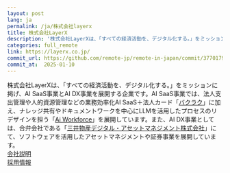 ```yaml
---
layout: post
lang: ja
permalink: /ja/株式会社layerx
title: 株式会社LayerX
description: '株式会社LayerXは、「すべての経済活動を、デジタル化する。」をミッションに掲げ、AI SaaS事業とAI DX事業を展開する企業です。AI SaaS事業では、法人支出管理や人的資源管理などの業務効率化AI SaaS＋法人カード「バクラク」に加え、ナレッジ共有やドキュメントワークを中心にLLMを活用したプロセスのリデザインを担う「Ai Workforce」を展開しています。また、AI DX事業としては、合弁会社である「三井物産デジタル・アセットマネジメント株式会社」にて、ソフトウェアを活用したアセットマネジメントや証券事業を展開しています。   会社説明   採用情報'
categories: full_remote
link: https://layerx.co.jp/
commit_url: https://github.com/remote-jp/remote-in-japan/commit/377017959289228275a7000a68b36da91de0321a
commit_at:  2025-01-10
---
```


<p>株式会社LayerXは、「すべての経済活動を、デジタル化する。」をミッションに掲げ、AI SaaS事業とAI DX事業を展開する企業です。AI SaaS事業では、法人支出管理や人的資源管理などの業務効率化AI SaaS＋法人カード「<a href="https://bakuraku.jp/">バクラク</a>」に加え、ナレッジ共有やドキュメントワークを中心にLLMを活用したプロセスのリデザインを担う「<a href="https://getaiworkforce.com/">Ai Workforce</a>」を展開しています。また、AI DX事業としては、合弁会社である「<a href="https://corp.mitsui-x.com/">三井物産デジタル・アセットマネジメント株式会社</a>」にて、ソフトウェアを活用したアセットマネジメントや証券事業を展開しています。 <br /> <a href="https://speakerdeck.com/layerx/company-deck">会社説明</a> <br /> <a href="https://layerx.co.jp/jobs/">採用情報</a></p>
